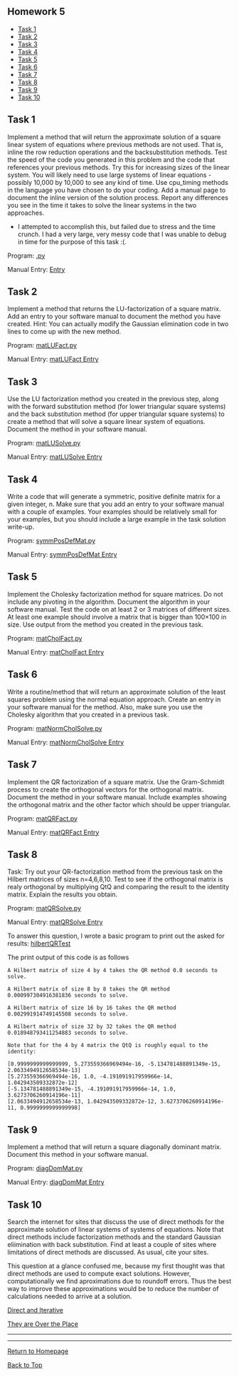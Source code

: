 ## Homework 5

- [Task 1](#task-1)
- [Task 2](#task-2)
- [Task 3](#task-3)
- [Task 4](#task-4)
- [Task 5](#task-5)
- [Task 6](#task-6)
- [Task 7](#task-7)
- [Task 8](#task-8)
- [Task 9](#task-9)
- [Task 10](#task-10)

## Task 1
 Implement a method that will return the approximate solution of a square linear system of equations where previous methods are not used. That is, inline the row reduction operations and the backsubstitution methods. Test the speed of the code you generated in this problem and the code that references your previous methods. Try this for increasing sizes of the linear system. You will likely need to use large systems of linear equations - possibly 10,000 by 10,000 to see any kind of time. Use cpu_timing methods in the language you have chosen to do your coding. Add a manual page to document the inline version of the solution process. Report any differences you see in the time it takes to solve the linear systems in the two approaches.
 
 - I attempted to accomplish this, but failed due to stress and the time crunch. I had a very large, very messy code that I was unable to debug in time for the purpose of this task :(.
 
Program: [.py](routines/.py)

Manual Entry: [ Entry](manual/.md)
 
 


## Task 2

Implement a method that returns the LU-factorization of a square matrix. Add an entry to your software manual to document the method you have created. Hint: You can actually modify the Gaussian elimination code in two lines to come up with the new method.

Program: [matLUFact.py](routines/matLUFact.py)

Manual Entry: [matLUFact Entry](manual/matLUFact.md)


## Task 3

Use the LU factorization method you created in the previous step, along with the forward substitution method (for lower triangular square systems) and the back substitution method (for upper triangular square systems) to create a method that will solve a square linear system of equations. Document the method in your software manual.

Program: [matLUSolve.py](routines/matLUSolve.py)

Manual Entry: [matLUSolve Entry](manual/matLUSolve.md)

## Task 4

Write a code that will generate a symmetric, positive definite matrix for a given integer, n. Make sure that you add an entry to your software manual with a couple of examples. Your examples should be relatively small for your examples, but you should include a large example in the task solution write-up.

Program: [symmPosDefMat.py](routines/symmPosDefMat.py)

Manual Entry: [symmPosDefMat Entry](manual/symmPosDefMat.md)

## Task 5

 Implement the Cholesky factorization method for square matrices. Do not include any pivoting in the algorithm. Document the algorithm in your software manual. Test the code on at least 2 or 3 matrices of different sizes. At least one example should involve a matrix that is bigger than 100×100 in size. Use output from the method you created in the previous task.

Program: [matCholFact.py](routines/matCholFact.py)

Manual Entry: [matCholFact Entry](manual/matCholFact.md)

## Task 6

Write a routine/method that will return an approximate solution of the least squares problem using the normal equation approach. Create an entry in your software manual for the method. Also, make sure you use the Cholesky algorithm that you created in a previous task.

Program: [matNormCholSolve.py](routines/matNormCholSolve.py)

Manual Entry: [matNormCholSolve Entry](manual/matNormCholSolve.md)


## Task 7

Implement the QR factorization of a square matrix. Use the Gram-Schmidt process to create the orthogonal vectors for the orthogonal matrix. Document the method in your software manual. Include examples showing the orthogonal matrix and the other factor which should be upper triangular.

Program: [matQRFact.py](routines/matQRFact.py)

Manual Entry: [matQRFact Entry](manual/matQRFact.md)
    

## Task 8

Task: Try out your QR-factorization method from the previous task on the Hilbert matrices of sizes n=4,6,8,10. Test to see if the orthogonal matrix is realy orthogonal by multiplying QtQ and comparing the result to the identity matrix. Explain the results you obtain.

Program: [matQRSolve.py](routines/matQRSolve.py)

Manual Entry: [matQRSolve Entry](manual/matQRSolve.md)

To answer this question, I wrote a basic program to print out the asked for results:
[hilbertQRTest](routines/hilbertQRTest.py)

The print output of this code is as follows

```
A Hilbert matrix of size 4 by 4 takes the QR method 0.0 seconds to solve.

A Hilbert matrix of size 8 by 8 takes the QR method 0.000997304916381836 seconds to solve.

A Hilbert matrix of size 16 by 16 takes the QR method 0.002991914749145508 seconds to solve.

A Hilbert matrix of size 32 by 32 takes the QR method 0.018948793411254883 seconds to solve.

Note that for the 4 by 4 matrix the QtQ is roughly equal to the identity:

[0.9999999999999999, 5.273559366969494e-16, -5.134781488891349e-15, 2.0633494912658534e-13]
[5.273559366969494e-16, 1.0, -4.191091917959966e-14, 1.042943509332872e-12]
[-5.134781488891349e-15, -4.191091917959966e-14, 1.0, 3.6273706260914196e-11]
[2.0633494912658534e-13, 1.042943509332872e-12, 3.6273706260914196e-11, 0.9999999999999998]

```


## Task 9

Implement a method that will return a square diagonally dominant matrix. Document this method in your software manual.

Program: [diagDomMat.py](routines/diagDomMat.py)

Manual Entry: [diagDomMat Entry](manual/diagDomMat.md)


## Task 10

Search the internet for sites that discuss the use of direct methods for the approximate solution of linear systems of systems of equations. Note that direct methods include factorization methods and the standard Gaussian eliimination with back substitution. Find at least a couple of sites where limitations of direct methods are discussed. As usual, cite your sites.

This question at a glance confused me, because my first thought was that direct methods are used to compute exact solutions. However, computationally we find aproximations due to roundoff errors. Thus the best way to improve these approximations would be to reduce the number of calculations needed to arrive at a solution.

[Direct and Iterative](http://www.cs.nthu.edu.tw/~cchen/CS6331/ch2.pdf)

[They are Over the Place](https://www5.in.tum.de/lehre/vorlesungen/num_prog_cse/ws07/slides/handout_05.pdf)
 

***
***
[Return to Homepage](https://kjerfire.github.io/math5610/) 

[Back to Top](#homework-5)

